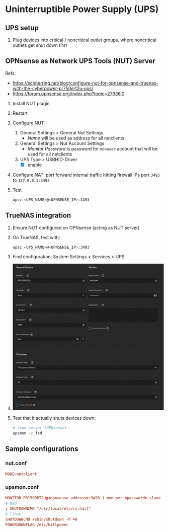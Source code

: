 # Uninterruptible Power Supply (UPS)

## UPS setup

1. Plug devices into critical / noncritical outlet groups, where noncritical outlets get shut down first

## OPNsense as Network UPS Tools (NUT) Server

Refs:
<!-- markdownlint-disable MD034 -->
- https://schnerring.net/blog/configure-nut-for-opnsense-and-truenas-with-the-cyberpower-pr750ert2u-ups/
- https://forum.opnsense.org/index.php?topic=27936.0
<!-- markdownlint-enable MD034 -->

1. Install NUT plugin

2. Restart

3. Configure NUT
   1. General Settings > General Nut Settings
      - _Name_ will be used as address for all netclients
   2. General Settings > Nut Account Settings
      - _Monitor Password_ is password for `monuser` account that will be used for all netclients
   3. UPS Type > USBHID-Driver
      - [x] enable

4. Configure NAT: port forward internal traffic hitting firewall IPs port `3493` to `127.0.0.1:3493`

5. Test

   ```sh
   upsc <UPS_NAME>@<OPNSENSE_IP>:3493
   ```

## TrueNAS integration

1. Ensure NUT configured on OPNsense (acting as NUT server)

2. On TrueNAS, test with:

   ```sh
   upsc <UPS_NAME>@<OPNSENSE_IP>:3493
   ```

3. Find configuration: System Settings > Services > UPS

4. ![TrueNAS config](./images/TrueNAS%20UPS%20config.png)

5. Test that it actually shuts devices down:

   ```sh
   # from server (OPNsense)
   upsmon -c fsd
   ```

## Sample configurations

### nut.conf

```conf
MODE=netclient
```

### upsmon.conf

```conf
MONITOR PR1500RT2U@<opnsense_address>:3493 1 monuser <password> slave
# bsd
; SHUTDOWNCMD "/usr/local/etc/rc.halt"
# linux
SHUTDOWNCMD /sbin/shutdown -h +0
POWERDOWNFLAG /etc/killpower
```
